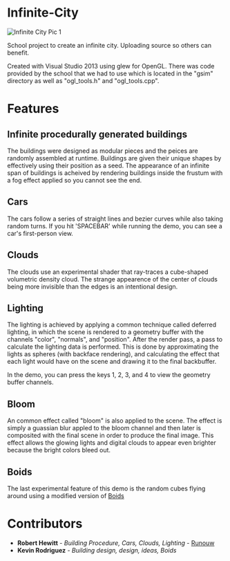 # Infinite-City
![Infinite City Pic 1](https://github.com/runouw/Infinite-City/blob/master/demo_img/demo1.jpg)

School project to create an infinite city. Uploading source so others can benefit.

Created with Visual Studio 2013 using glew for OpenGL. There was code provided by the school that we had to use which is located in the "gsim" directory as well as "ogl_tools.h" and "ogl_tools.cpp".

# Features

## Infinite procedurally generated buildings
The buildings were designed as modular pieces and the peices are randomly assembled at runtime. Buildings are given their unique shapes by effectively using their position as a seed. The appearance of an infinite span of buildings is acheived by rendering buildings inside the frustum with a fog effect applied so you cannot see the end.

## Cars
The cars follow a series of straight lines and bezier curves while also taking random turns. If you hit 'SPACEBAR' while running the demo, you can see a car's first-person view.

## Clouds
The clouds use an experimental shader that ray-traces a cube-shaped volumetric density cloud. The strange appearence of the center of clouds being more invisible than the edges is an intentional design.

## Lighting
The lighting is achieved by applying a common technique called deferred lighting, in which the scene is rendered to a geometry buffer with the channels "color", "normals", and "position". After the render pass, a pass to calculate the lighting data is performed. This is done by approximating the lights as spheres (with backface rendering), and calculating the effect that each light would have on the scene and drawing it to the final backbuffer.

In the demo, you can press the keys 1, 2, 3, and 4 to view the geometry buffer channels.

## Bloom
An common effect called "bloom" is also applied to the scene. The effect is simply a guassian blur appled to the bloom channel and then later is composited with the final scene in order to produce the final image. This effect allows the glowing lights and digital clouds to appear even brighter because the bright colors bleed out.


## Boids
The last experimental feature of this demo is the random cubes flying around using a modified version of [Boids](https://en.wikipedia.org/wiki/Boids)

# Contributors
* **Robert Hewitt** - *Building Procedure, Cars, Clouds, Lighting* - [Runouw](https://github.com/runouw)
* **Kevin Rodriguez** - *Building design, design, ideas, Boids*
